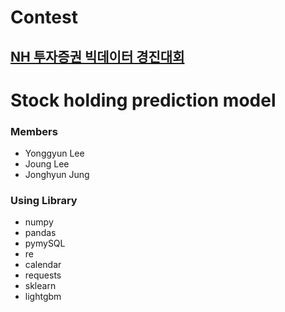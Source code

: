 # Contest

## [NH 투자증권 빅데이터 경진대회](https://dacon.io/competitions/official/235798/overview/description)



# Stock holding prediction model

### Members
* Yonggyun Lee
* Joung Lee
* Jonghyun Jung

### Using Library
* numpy
* pandas
* pymySQL
* re
* calendar
* requests
* sklearn
* lightgbm